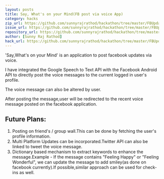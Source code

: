 ```yaml
---
layout: posts
title: Say, What's on your Mind(FB post via voice App)
category: hacks
zip_url: https://github.com/sunnyrajrathod/hackathon/tree/master/FBUpdateViaVoice/zipball/master
issue_url: https://github.com/sunnyrajrathod/hackathon/tree/master/FBUpdateViaVoice/issues/new
repository_url: https://github.com/sunnyrajrathod/hackathon/tree/master/FBUpdateViaVoice
author: [Sunny Raj Rathod] 
hack_url: https://github.com/sunnyrajrathod/hackathon/tree/master/FBUpdateViaVoice
---
```


'Say,What's on your Mind' is an application to post facebook updates via voice.

I have integrated the Google Speech to Text API with the Facebook Android API to directly post the voice messages to the current logged in user's profile.

The voice message can also be altered by user.

After posting the message,user will be redirected to the recent voice message posted on the facebook application.

Future Plans:
------------
1. Posting on friend's / group wall.This can be done by fetching the user's profile information.
2. Multi Platform Updates can be incorporated.Twitter API can also be linked to tweet the voice message.
3. Dictionary based mechanism to extract keywords to enhance the message.Example - If the message contains "Feeling Happy" or "Feeling Wonderful", we can update the message to add smiley(as done on facebook currently).If possible,similar approach can be used for check-ins as well.
